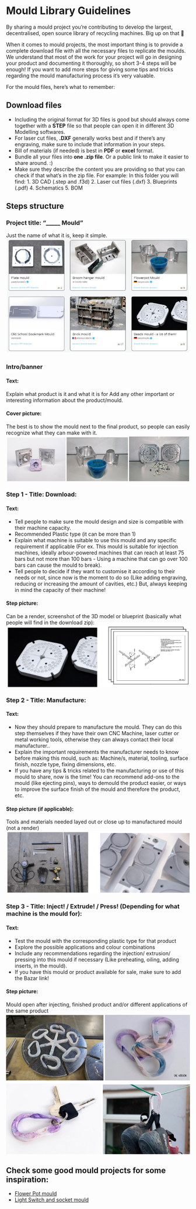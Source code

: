 # Mould Library Guidelines

By sharing a mould project you’re contributing to develop the largest, decentralised, open source library of recycling machines. Big up on that 🤙

When it comes to mould projects, the most important thing is to provide a complete download file with all the necessary files to replicate the moulds. We understand that most of the work for your project will go in designing your product and documenting it thoroughly, so short 3-4 steps will be enough! If you want to add more steps for giving some tips and tricks regarding the mould manufacturing process it’s very valuable.

For the mould files, here’s what to remember:

## Download files
- Including the original format for 3D files is good but should always come together with a **STEP** file so that people can open it in different 3D Modelling softwares.
- For laser cut files, **.DXF** generally works best and if there’s any engraving, make sure to include that information in your steps.
- Bill of materials (if needed) is best in **PDF** or **excel** format.
- Bundle all your files into **one .zip file**. Or a public link to make it easier to share around. :)
- Make sure they describe the content you are providing so that you can check if that what’s in the zip file.
        For example:
            In this folder you will find:
                1. 3D CAD (.step and .f3d)
                2. Laser cut files (.dxf)
                3. Blueprints (.pdf)
                4. Schematics
                5. BOM

## Steps structure
### Project title: “_____ Mould” 
Just the name of what it is, keep it simple.
![project title examples](assets/guides/moulds-1.png)

### Intro/banner
#### Text:
Explain what product is it and what it is for
Add any other important or interesting information about the product/mould.

#### Cover picture: 
The best is to show the mould next to the final product, so people can easily recognize what they can make with it.
![Cover image examples](assets/guides/moulds-2.png)

### Step 1 - Title: Download:
#### Text:
- Tell people to make sure the mould design and size is compatible with their machine capacity.
- Recommended Plastic type (it can be more than 1)
- Explain what machine is suitable to use this mould and any specific requirement if applicable (For ex. This mould is suitable for injection machines, ideally arbour-powered  machines that can reach at least 75 bars but not more than 100 bars - Using a machine that can go over 100 bars can cause the mould to break).
- Tell people to decide if they want to customise it according to their needs or not, since now is the moment to do so (Like adding engraving, reducing or increasing the amount of cavities, etc.) But, always keeping in mind the capacity of their machine! 


#### Step picture: 
Can be a render, screenshot of the 3D model or blueprint (basically what people will find in the download zip): 
![Step Picture examples](assets/guides/moulds-3.png)

### Step 2 - Title: Manufacture:
#### Text:
- Now they should prepare to manufacture the mould. They can do this step themselves if they have their own CNC Machine, laser cutter or metal working tools, otherwise they can always contact their local manufacturer.. 
- Explain the important requirements the manufacturer needs to know before making this mould, such as: Machine/s, material, tooling, surface finish, nozzle type, fixing dimensions, etc.
- If you have any tips & tricks related to the manufacturing or use of this mould to share, now is the time! You can recommend add-ons to the mould (like ejecting pins), ways to demould the product easier, or ways to improve the surface finish of the mould and therefore the product, etc.

#### Step picture (if applicable): 
Tools and materials needed layed out or close up to manufactured mould (not a render)
![Tools and materials example images](assets/guides/moulds-4.png)


### Step 3 - Title: Inject! / Extrude! / Press! (Depending for what machine is the mould for):
#### Text:
- Test the mould with the corresponding plastic type for that product
- Explore the possible applications and colour combinations
- Include any recommendations regarding the injection/ extrusion/ pressing into this mould if necessary (Like preheating, oiling, adding inserts, in the mould).
- If you have this mould or product available for sale, make sure to add the Bazar link! 

#### Step picture: 
Mould open after injecting, finished product and/or different applications of the same product
![Finished mould examples](assets/guides/moulds-5.png)

## Check some good mould projects for some inspiration:
- [Flower Pot mould](https://community.preciousplastic.com/library/flowerpot-mould)
- [Light Switch and socket mould](https://community.preciousplastic.com/library/make-a-lightswitch-and-socket)